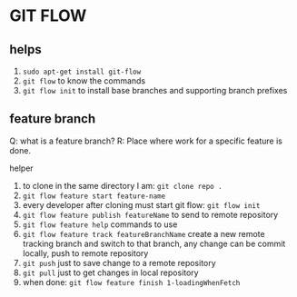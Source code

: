 # GIT FLOW
## helps
1. `sudo apt-get install git-flow`
2. `git flow` to know the commands
3. `git flow init` to install base branches and supporting branch prefixes

## feature branch
Q: what is a feature branch?
R: Place where work for a specific feature is done.

helper
1. to clone in the same directory I am: `git clone repo .`
2. `git flow feature start feature-name`
3. every developer after cloning must start git flow: `git flow init`
4. `git flow feature publish featureName` to send to remote repository
5. `git flow feature help` commands to use
6. `git flow feature track featureBranchName` create a new remote tracking branch and switch to that branch, any change can be commit locally, push to remote repository
7. `git push` just to save change to a remote repository
8. `git pull` just to get changes in local repository
9. when done: `git flow feature finish 1-loadingWhenFetch`
